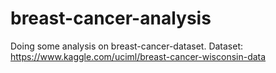 # breast-cancer-analysis
Doing some analysis on breast-cancer-dataset. Dataset: https://www.kaggle.com/uciml/breast-cancer-wisconsin-data

